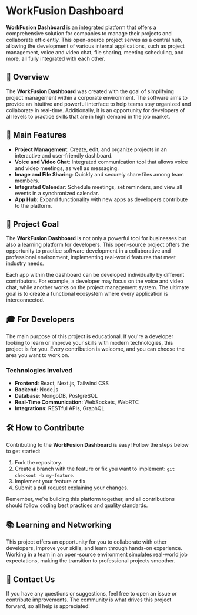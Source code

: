 # WorkFusion Dashboard

**WorkFusion Dashboard** is an integrated platform that offers a comprehensive solution for companies to manage their projects and collaborate efficiently. This open-source project serves as a central hub, allowing the development of various internal applications, such as project management, voice and video chat, file sharing, meeting scheduling, and more, all fully integrated with each other.

## 🚀 Overview

The **WorkFusion Dashboard** was created with the goal of simplifying project management within a corporate environment. The software aims to provide an intuitive and powerful interface to help teams stay organized and collaborate in real-time. Additionally, it is an opportunity for developers of all levels to practice skills that are in high demand in the job market.

## 🔗 Main Features

- **Project Management**: Create, edit, and organize projects in an interactive and user-friendly dashboard.
- **Voice and Video Chat**: Integrated communication tool that allows voice and video meetings, as well as messaging.
- **Image and File Sharing**: Quickly and securely share files among team members.
- **Integrated Calendar**: Schedule meetings, set reminders, and view all events in a synchronized calendar.
- **App Hub**: Expand functionality with new apps as developers contribute to the platform.

## 🎯 Project Goal

The **WorkFusion Dashboard** is not only a powerful tool for businesses but also a learning platform for developers. This open-source project offers the opportunity to practice software development in a collaborative and professional environment, implementing real-world features that meet industry needs.

Each app within the dashboard can be developed individually by different contributors. For example, a developer may focus on the voice and video chat, while another works on the project management system. The ultimate goal is to create a functional ecosystem where every application is interconnected.

## 🎓 For Developers

The main purpose of this project is educational. If you're a developer looking to learn or improve your skills with modern technologies, this project is for you. Every contribution is welcome, and you can choose the area you want to work on.

### Technologies Involved

- **Frontend**: React, Next.js, Tailwind CSS
- **Backend**: Node.js
- **Database**: MongoDB, PostgreSQL
- **Real-Time Communication**: WebSockets, WebRTC
- **Integrations**: RESTful APIs, GraphQL

## 🛠 How to Contribute

Contributing to the **WorkFusion Dashboard** is easy! Follow the steps below to get started:

1. Fork the repository.
2. Create a branch with the feature or fix you want to implement: `git checkout -b my-feature`.
3. Implement your feature or fix.
4. Submit a pull request explaining your changes.

Remember, we’re building this platform together, and all contributions should follow coding best practices and quality standards.

## 📚 Learning and Networking

This project offers an opportunity for you to collaborate with other developers, improve your skills, and learn through hands-on experience. Working in a team in an open-source environment simulates real-world job expectations, making the transition to professional projects smoother.

## 💬 Contact Us

If you have any questions or suggestions, feel free to open an issue or contribute improvements. The community is what drives this project forward, so all help is appreciated!
